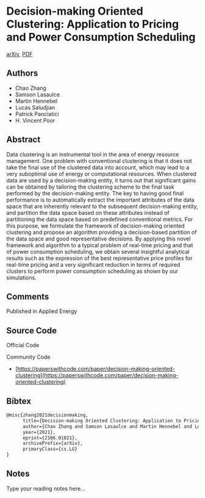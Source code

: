 
# Decision-making Oriented Clustering: Application to Pricing and Power Consumption Scheduling

[arXiv](https://arxiv.org/abs/2106.01021), [PDF](https://arxiv.org/pdf/2106.01021.pdf)

## Authors

- Chao Zhang
- Samson Lasaulce
- Martin Hennebel
- Lucas Saludjian
- Patrick Panciatici
- H. Vincent Poor

## Abstract

Data clustering is an instrumental tool in the area of energy resource management. One problem with conventional clustering is that it does not take the final use of the clustered data into account, which may lead to a very suboptimal use of energy or computational resources. When clustered data are used by a decision-making entity, it turns out that significant gains can be obtained by tailoring the clustering scheme to the final task performed by the decision-making entity. The key to having good final performance is to automatically extract the important attributes of the data space that are inherently relevant to the subsequent decision-making entity, and partition the data space based on these attributes instead of partitioning the data space based on predefined conventional metrics. For this purpose, we formulate the framework of decision-making oriented clustering and propose an algorithm providing a decision-based partition of the data space and good representative decisions. By applying this novel framework and algorithm to a typical problem of real-time pricing and that of power consumption scheduling, we obtain several insightful analytical results such as the expression of the best representative price profiles for real-time pricing and a very significant reduction in terms of required clusters to perform power consumption scheduling as shown by our simulations.

## Comments

Published in Applied Energy

## Source Code

Official Code



Community Code

- [https://paperswithcode.com/paper/decision-making-oriented-clustering](https://paperswithcode.com/paper/decision-making-oriented-clustering)

## Bibtex

```tex
@misc{zhang2021decisionmaking,
      title={Decision-making Oriented Clustering: Application to Pricing and Power Consumption Scheduling}, 
      author={Chao Zhang and Samson Lasaulce and Martin Hennebel and Lucas Saludjian and Patrick Panciatici and H. Vincent Poor},
      year={2021},
      eprint={2106.01021},
      archivePrefix={arXiv},
      primaryClass={cs.LG}
}
```

## Notes

Type your reading notes here...

